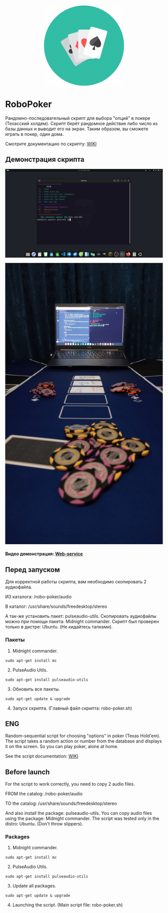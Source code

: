 <p align="center"><img src="github/img/logo.png" width="256"></p>

# RoboPoker
Рандомно-последовательный скрипт для выбора "опций" в покере (Техасский холдем).
Скрипт берёт рандомное действие либо число из базы данных и выводит его на экран.
Таким образом, вы сможете играть в покер, один дома. 

Смотрите документацию по скрипту: [WIKI](https://github.com/Kisonix-Dev/RoboPoker/wiki/%D0%9D%D0%B0%D1%87%D0%B0%D0%BB%D0%BE)

## Демонстрация скрипта
<p align="center"><img src="github/img/image-terminal.png"></p>
<p align="center"><img src="github/img/image.jpg"></p>

#### Видео демонстрация: [Web-service](#)

## Перед запуском
Для корректной работы скрипта, вам необходимо скопировать 2 аудиофайла. 
<p>ИЗ каталога: /robo-poker/audio</p>
<p>В каталог: /usr/share/sounds/freedesktop/stereo</p>
А так-же установить пакет: pulseaudio-utils.
Скопировать аудиофайлы можно при помощи пакета: Midnight commander.
Скрипт был проверен только в дистре: Ubuntu. (Не кидайтесь тапками).

### Пакеты
1. Midnight commander.
```
sudo apt-get install mc
```
2. PulseAudio Utils.
```
sudo apt-get install pulseaudio-utils
```
3. Обновить все пакеты.
```
sudo apt-get update & upgrade
```
4. Запуск скрипта. (Главный файл скрипта: robo-poker.sh)

## ENG 
Random-sequential script for choosing "options" in poker (Texas Hold'em). 
The script takes a random action or number from the database and displays it on the screen. 
So you can play poker, alone at home.

See the script documentation: [WIKI](https://github.com/Kisonix-Dev/RoboPoker/wiki/Start)

## Before launch
For the script to work correctly, you need to copy 2 audio files.
<p>FROM the catalog: /robo-poker/audio</p>
<p>TO the catalog: /usr/share/sounds/freedesktop/stereo</p>
And also install the package: pulseaudio-utils.
You can copy audio files using the package: Midnight commander.
The script was tested only in the distro: Ubuntu. (Don't throw slippers).

### Packages
1. Midnight commander.
```
sudo apt-get install mc
```
2. PulseAudio Utils.
```
sudo apt-get install pulseaudio-utils
```
3. Update all packages.
```
sudo apt-get update & upgrade
```
4. Launching the script. (Main script file: robo-poker.sh)